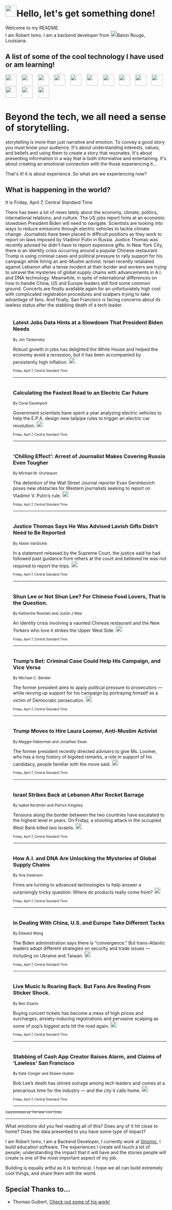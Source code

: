 <h1><img src="https://emojis.slackmojis.com/emojis/images/1643514375/3493/hot-coffee.gif?1643514375" width="35"/>Hello, let's get something done!</h1>

<p>Welcome to my README.<br/>
I am Robert Ismo, I am a backend developer from <img src="https://emojis.slackmojis.com/emojis/images/1638395689/50435/moulin_rouge.png?1638395689" width="20"/>Baton Rouge, Louisiana.</p>
<h2>A list of some of the cool technology I have used or am learning!</h2>
<p>
<img src="https://emojis.slackmojis.com/emojis/images/1643516091/21142/meow_bongotap.gif?1643516091" width="35" alt="">
<img src="https://img.shields.io/badge/Favorite%20Frontend%20Framework-SvelteKit-f83903" alt="">
<img src="https://img.shields.io/badge/Second%20Favorite-Vue-40b581" alt="">
<img src="https://img.shields.io/badge/Most%20Used%20Runtime-Nodejs-78b061" alt="">
<img src="https://emojis.slackmojis.com/emojis/images/1643517416/34482/fire.gif?1643517416" width="35" alt="">
<img src="https://img.shields.io/badge/Javascript%20But%20Better-Typescript-0078ca" alt="">
<img src="https://img.shields.io/badge/Favorite%20Language-Elixir-3e244d" alt="">
<img src="https://img.shields.io/badge/Containerize%20Everything-Docker-6ac9ef" alt="">
<img src="https://emojis.slackmojis.com/emojis/images/1643514596/5999/meow_party.gif?1643514596" width="35" alt="">
<img src="https://img.shields.io/badge/API%20Love%20Language-Graphql-de32a5" alt="">
<img src="https://img.shields.io/badge/Our%20Favorite%20Version%20Controller-Git-e94f33" alt="">
<img src="https://img.shields.io/badge/Favorite%20Database-Redis-d42d1d" alt="">
<img src="https://emojis.slackmojis.com/emojis/images/1643514559/5584/deployparrot.gif?1643514559" width="35" alt="">
<img src="https://img.shields.io/badge/Container%20Interstate-RabbitMQ-f66200" alt="">
<img src="https://img.shields.io/badge/Gotta%20Learn-Kubernetes-316adf" alt="">
<img src="https://img.shields.io/badge/Really%20Mature%20Now-WASM-654fef" alt="">
<img src="https://emojis.slackmojis.com/emojis/images/1666642497/61942/dance_vibe.gif?1666642497" width="35" alt="">
<img src="https://img.shields.io/badge/For%20My%20M1-ARM64-657d96" alt="">
<img src="https://img.shields.io/badge/Loving%20This%20So%20Much-TailwindCSS-17bcb5" alt="">
<img src="https://img.shields.io/badge/Cool%20Build%20Tool-Vite-f9cb24" alt="">
<img src="https://emojis.slackmojis.com/emojis/images/1669231376/62819/working-on-it.gif?1669231376" width="35" alt="">
<img src="https://img.shields.io/badge/Fun%20and%20Easy%20Database-MongoDB-5f8c49" alt="">
<img src="https://img.shields.io/badge/JS%20Life%20Support-NPM-c73737" alt="">
<img src="https://img.shields.io/badge/I%20Liked%20It-DynamoDB-0073b9" alt="">
<img src="https://emojis.slackmojis.com/emojis/images/1643514045/46/question.gif?1643514045" width="35" alt="">
<img src="https://img.shields.io/badge/cool-React-60d6f9" alt="">
<img src="https://img.shields.io/badge/Future%20Big%20Project-Lambda-f37e00" alt="">
<img src="https://img.shields.io/badge/NPM%20But%20Better-PNPM-f1aa07" alt="">
<img src="https://emojis.slackmojis.com/emojis/images/1643514943/9662/fbwow.gif?1643514943" width="35" alt="">
<img src="https://img.shields.io/badge/First%20Language-C-662079" alt="">
<img src="https://img.shields.io/badge/Where%20I%20Deploy%20Frontend-Vercel-000000" alt="">
<img src="https://img.shields.io/badge/Who%20Does%20not%20Want%20an%20App-Swift-f9492a" alt="">
<img src="https://emojis.slackmojis.com/emojis/images/1643514058/151/javascript.png?1643514058" width="35" alt="">
<img src="https://img.shields.io/badge/cool-Python-fbd542" alt="">
<img src="https://img.shields.io/badge/Favorite%20Something-Stripe-656cdc" alt="">
<img src="https://img.shields.io/badge/Of%20Course-HTML5-ed6327" alt="">
<img src="https://emojis.slackmojis.com/emojis/images/1660415405/60731/bomb.gif?1660415405" width="35" alt="">
<img src="https://img.shields.io/badge/hate-CSS-2964ec" alt="">
<img src="https://img.shields.io/badge/Learning-CircleCI-141215" alt="">
<img src="https://img.shields.io/badge/Learning-Rust-fbbb3b" alt="">
<img src="https://emojis.slackmojis.com/emojis/images/1660415397/60712/writing-hand.gif?1660415397" width="35" alt="">
<img src="https://img.shields.io/badge/Dev%20Browser%20of%20Choice-Firefox-cc4e26" alt="">
<img src="https://img.shields.io/badge/Recoverying%20From%20Windows-UNIX-1781e3" alt="">
<img src="https://img.shields.io/badge/LOVE-LogSeq-90c1c2" alt="">
<img src="https://emojis.slackmojis.com/emojis/images/1643514066/223/kirby.gif?1643514066" width="35" alt="">
<img src="https://img.shields.io/badge/Daily%20Driver-MacOS-e6e6e8" alt="">
<img src="https://img.shields.io/badge/Git%20Server-Github-000000" alt="">
<img src="https://img.shields.io/badge/enjoyable-EC2-f17428" alt="">
<img src="https://emojis.slackmojis.com/emojis/images/1643514239/2069/excited.gif?1643514239" width="35" alt="">
</p>
<h1>Beyond the tech, we all need a sense of storytelling.</h1>
<p>storytelling is more than just narrative and emotion. To convey a good story you must know your audience. It's about understanding interests, values, and beliefs and using them to create a story that resonates. It's about presenting information in a way that is both informative and entertaining. It's about creating an emotional connection with the those experiencing it...</p>
<p>That's it! it is about experience. So what are we experiencing now?</p>
<h2>What is happening in the world?</h2>
<p>It is Friday, April 7, Central Standard Time</p>
<p>
There has been a lot of news lately about the economy, climate, politics, international relations, and culture. The US jobs report hints at an economic slowdown President Biden will need to navigate. Scientists are looking into ways to reduce emissions through electric vehicles to tackle climate change. Journalists have been placed in difficult positions as they work to report on laws imposed by Vladimir Putin in Russia. Justice Thomas was recently advised he didn&#39;t have to report expensive gifts.  In New York City, there is an identity crisis occurring around a popular Chinese restaurant. Trump is using criminal cases and political pressure to rally support for his campaign while hiring an anti-Muslim activist. Israel recently retaliated against Lebanon after a tense incident at their border and workers are trying to unravel the mysteries of global supply chains with advancements in A.I. and DNA technology. Meanwhile, in spite of international differences on how to handle China, US and Europe leaders still find some common ground. Concerts are finally available again for an unfortunately high cost with complicated registration procedures and scalpers trying to take advantage of fans. And finally, San Francisco is facing concerns about its lawless status after the stabbing death of a tech leader.</p>
<ol>
<img src="https://img.shields.io/badge/-business-blue" alt="">
<h3>Latest Jobs Data Hints at a Slowdown That President Biden Needs</h3>
<sub>By Jim Tankersley</sub>
<p>Robust growth in jobs has delighted the White House and helped the economy avoid a recession, but it has been accompanied by persistently high inflation.  <a href="https://nyti.ms/3nPyKJ7"><img src="https://developer.nytimes.com/files/poweredby_nytimes_30b.png?v=1583354208352" height="20"></a></p>
<sub><sub>Friday, April 7, Central Standard Time</sub></sub>
<hr/>
<img src="https://img.shields.io/badge/-climate-blue" alt="">
<h3>Calculating the Fastest Road to an Electric Car Future</h3>
<sub>By Coral Davenport</sub>
<p>Government scientists have spent a year analyzing electric vehicles to help the E.P.A. design new tailpipe rules to trigger an electric car revolution.  <a href="https://nyti.ms/3KjD5Mf"><img src="https://developer.nytimes.com/files/poweredby_nytimes_30b.png?v=1583354208352" height="20"></a></p>
<sub><sub>Friday, April 7, Central Standard Time</sub></sub>
<hr/>
<img src="https://img.shields.io/badge/-business-blue" alt="">
<h3>‘Chilling Effect’: Arrest of Journalist Makes Covering Russia Even Tougher</h3>
<sub>By Michael M. Grynbaum</sub>
<p>The detention of the Wall Street Journal reporter Evan Gershkovich poses new obstacles for Western journalists seeking to report on Vladimir V. Putin’s rule.  <a href="https://nyti.ms/3KR3UZX"><img src="https://developer.nytimes.com/files/poweredby_nytimes_30b.png?v=1583354208352" height="20"></a></p>
<sub><sub>Friday, April 7, Central Standard Time</sub></sub>
<hr/>
<img src="https://img.shields.io/badge/-us-blue" alt="">
<h3>Justice Thomas Says He Was Advised Lavish Gifts Didn’t Need to Be Reported</h3>
<sub>By Abbie VanSickle</sub>
<p>In a statement released by the Supreme Court, the justice said he had followed past guidance from others at the court and believed he was not required to report the trips.  <a href="https://nyti.ms/3Krc2im"><img src="https://developer.nytimes.com/files/poweredby_nytimes_30b.png?v=1583354208352" height="20"></a></p>
<sub><sub>Friday, April 7, Central Standard Time</sub></sub>
<hr/>
<img src="https://img.shields.io/badge/-nyregion-blue" alt="">
<h3>Shun Lee or Not Shun Lee? For Chinese Food Lovers, That Is the Question.</h3>
<sub>By Katherine Rosman and Justin J Wee</sub>
<p>An identity crisis involving a vaunted Chinese restaurant and the New Yorkers who love it strikes the Upper West Side.  <a href="https://nyti.ms/3ZQURwj"><img src="https://developer.nytimes.com/files/poweredby_nytimes_30b.png?v=1583354208352" height="20"></a></p>
<sub><sub>Friday, April 7, Central Standard Time</sub></sub>
<hr/>
<img src="https://img.shields.io/badge/-us-blue" alt="">
<h3>Trump’s Bet: Criminal Case Could Help His Campaign, and Vice Versa</h3>
<sub>By Michael C. Bender</sub>
<p>The former president aims to apply political pressure to prosecutors — while revving up support for his campaign by portraying himself as a victim of Democratic persecution.  <a href="https://nyti.ms/40OcrCo"><img src="https://developer.nytimes.com/files/poweredby_nytimes_30b.png?v=1583354208352" height="20"></a></p>
<sub><sub>Friday, April 7, Central Standard Time</sub></sub>
<hr/>
<img src="https://img.shields.io/badge/-us-blue" alt="">
<h3>Trump Moves to Hire Laura Loomer, Anti-Muslim Activist</h3>
<sub>By Maggie Haberman and Jonathan Swan</sub>
<p>The former president recently directed advisers to give Ms. Loomer, who has a long history of bigoted remarks, a role in support of his candidacy, people familiar with the move said.  <a href="https://nyti.ms/3zD0rHV"><img src="https://developer.nytimes.com/files/poweredby_nytimes_30b.png?v=1583354208352" height="20"></a></p>
<sub><sub>Friday, April 7, Central Standard Time</sub></sub>
<hr/>
<img src="https://img.shields.io/badge/-world-blue" alt="">
<h3>Israel Strikes Back at Lebanon After Rocket Barrage</h3>
<sub>By Isabel Kershner and Patrick Kingsley</sub>
<p>Tensions along the border between the two countries have escalated to the highest level in years. On Friday, a shooting attack in the occupied West Bank killed two Israelis.  <a href="https://nyti.ms/3nUKI4n"><img src="https://developer.nytimes.com/files/poweredby_nytimes_30b.png?v=1583354208352" height="20"></a></p>
<sub><sub>Friday, April 7, Central Standard Time</sub></sub>
<hr/>
<img src="https://img.shields.io/badge/-business-blue" alt="">
<h3>How A.I. and DNA Are Unlocking the Mysteries of Global Supply Chains</h3>
<sub>By Ana Swanson</sub>
<p>Firms are turning to advanced technologies to help answer a surprisingly tricky question: Where do products really come from?  <a href="https://nyti.ms/411ev9W"><img src="https://developer.nytimes.com/files/poweredby_nytimes_30b.png?v=1583354208352" height="20"></a></p>
<sub><sub>Friday, April 7, Central Standard Time</sub></sub>
<hr/>
<img src="https://img.shields.io/badge/-us-blue" alt="">
<h3>In Dealing With China, U.S. and Europe Take Different Tacks</h3>
<sub>By Edward Wong</sub>
<p>The Biden administration says there is “convergence.” But trans-Atlantic leaders adopt different strategies on security and trade issues — including on Ukraine and Taiwan.  <a href="https://nyti.ms/3KniLcS"><img src="https://developer.nytimes.com/files/poweredby_nytimes_30b.png?v=1583354208352" height="20"></a></p>
<sub><sub>Friday, April 7, Central Standard Time</sub></sub>
<hr/>
<img src="https://img.shields.io/badge/-arts-blue" alt="">
<h3>Live Music Is Roaring Back. But Fans Are Reeling From Sticker Shock.</h3>
<sub>By Ben Sisario</sub>
<p>Buying concert tickets has become a mess of high prices and surcharges, anxiety-inducing registrations and pervasive scalping as some of pop’s biggest acts hit the road again.  <a href="https://nyti.ms/3MlMTrT"><img src="https://developer.nytimes.com/files/poweredby_nytimes_30b.png?v=1583354208352" height="20"></a></p>
<sub><sub>Friday, April 7, Central Standard Time</sub></sub>
<hr/>
<img src="https://img.shields.io/badge/-us-blue" alt="">
<h3>Stabbing of Cash App Creator Raises Alarm, and Claims of ‘Lawless’ San Francisco</h3>
<sub>By Kate Conger and Shawn Hubler</sub>
<p>Bob Lee’s death has stirred outrage among tech leaders and comes at a precarious time for the industry — and the city it calls home.  <a href="https://nyti.ms/3ZLjudz"><img src="https://developer.nytimes.com/files/poweredby_nytimes_30b.png?v=1583354208352" height="20"></a></p>
<sub><sub>Friday, April 7, Central Standard Time</sub></sub>
<hr/>
</ol>
<a href="https://developer.nytimes.com"><sub><sub>Data provided by The New York Times</sub></sub></a>
<hr/>
<p>What emotions did you feel reading all of this? Does any of it hit close to home? Does the data presented to you have some type of impact?</p>
<p>I am Robert Ismo, I am a Backend Developer, I currently work at <a href="https://gnomic.education/">Gnomic</a>, I build education software. The experiences I create will touch a lot of people; understanding the impact that it will have and the stories people will create is one of the most important aspect of my job.</p>
<p>Building is equally artful as it is technical. I hope we all can build extremely cool things, and share them with the world.</p>
<h2>Special Thanks to...</h2>
<ul>
<li>Thomas Guibert, <a href="https://github.com/thmsgbrt/thmsgbrt">Check out some of his work!</a></li>
</ul>